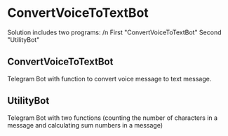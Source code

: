 # ConvertVoiceToTextBot
Solution includes two programs: /n
First "ConvertVoiceToTextBot"
Second "UtilityBot"

## ConvertVoiceToTextBot
Telegram Bot with function to convert voice message to text message.

## UtilityBot
Telegram Bot with two functions (counting the number of characters in a message and calculating sum numbers in a message)
